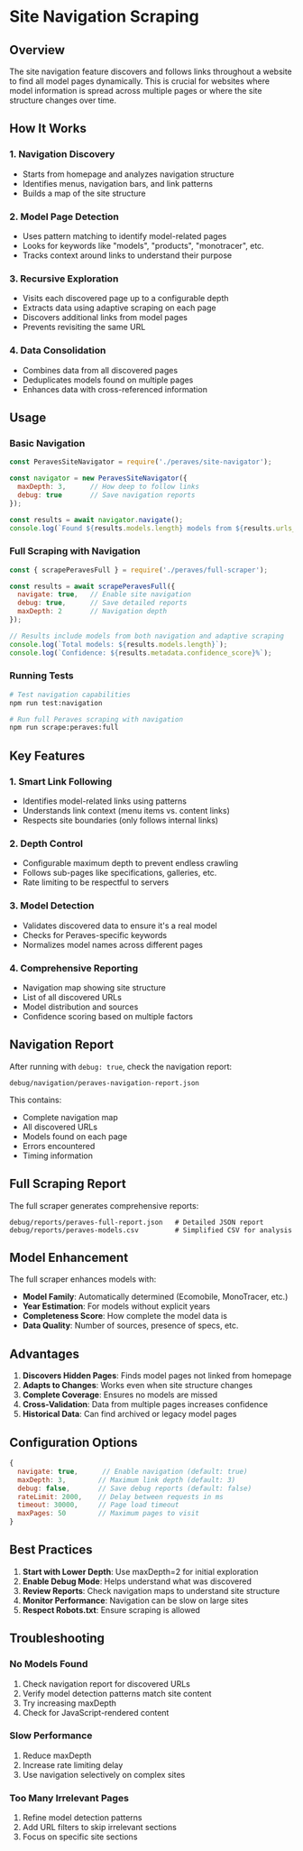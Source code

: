 # Site Navigation Scraping

## Overview

The site navigation feature discovers and follows links throughout a website to find all model pages dynamically. This is crucial for websites where model information is spread across multiple pages or where the site structure changes over time.

## How It Works

### 1. Navigation Discovery
- Starts from homepage and analyzes navigation structure
- Identifies menus, navigation bars, and link patterns
- Builds a map of the site structure

### 2. Model Page Detection
- Uses pattern matching to identify model-related pages
- Looks for keywords like "models", "products", "monotracer", etc.
- Tracks context around links to understand their purpose

### 3. Recursive Exploration
- Visits each discovered page up to a configurable depth
- Extracts data using adaptive scraping on each page
- Discovers additional links from model pages
- Prevents revisiting the same URL

### 4. Data Consolidation
- Combines data from all discovered pages
- Deduplicates models found on multiple pages
- Enhances data with cross-referenced information

## Usage

### Basic Navigation
```javascript
const PeravesSiteNavigator = require('./peraves/site-navigator');

const navigator = new PeravesSiteNavigator({
  maxDepth: 3,      // How deep to follow links
  debug: true       // Save navigation reports
});

const results = await navigator.navigate();
console.log(`Found ${results.models.length} models from ${results.urls_discovered.length} pages`);
```

### Full Scraping with Navigation
```javascript
const { scrapePeravesFull } = require('./peraves/full-scraper');

const results = await scrapePeravesFull({
  navigate: true,   // Enable site navigation
  debug: true,      // Save detailed reports
  maxDepth: 2       // Navigation depth
});

// Results include models from both navigation and adaptive scraping
console.log(`Total models: ${results.models.length}`);
console.log(`Confidence: ${results.metadata.confidence_score}%`);
```

### Running Tests
```bash
# Test navigation capabilities
npm run test:navigation

# Run full Peraves scraping with navigation
npm run scrape:peraves:full
```

## Key Features

### 1. Smart Link Following
- Identifies model-related links using patterns
- Understands link context (menu items vs. content links)
- Respects site boundaries (only follows internal links)

### 2. Depth Control
- Configurable maximum depth to prevent endless crawling
- Follows sub-pages like specifications, galleries, etc.
- Rate limiting to be respectful to servers

### 3. Model Detection
- Validates discovered data to ensure it's a real model
- Checks for Peraves-specific keywords
- Normalizes model names across different pages

### 4. Comprehensive Reporting
- Navigation map showing site structure
- List of all discovered URLs
- Model distribution and sources
- Confidence scoring based on multiple factors

## Navigation Report

After running with `debug: true`, check the navigation report:
```
debug/navigation/peraves-navigation-report.json
```

This contains:
- Complete navigation map
- All discovered URLs
- Models found on each page
- Errors encountered
- Timing information

## Full Scraping Report

The full scraper generates comprehensive reports:
```
debug/reports/peraves-full-report.json   # Detailed JSON report
debug/reports/peraves-models.csv         # Simplified CSV for analysis
```

## Model Enhancement

The full scraper enhances models with:
- **Model Family**: Automatically determined (Ecomobile, MonoTracer, etc.)
- **Year Estimation**: For models without explicit years
- **Completeness Score**: How complete the model data is
- **Data Quality**: Number of sources, presence of specs, etc.

## Advantages

1. **Discovers Hidden Pages**: Finds model pages not linked from homepage
2. **Adapts to Changes**: Works even when site structure changes
3. **Complete Coverage**: Ensures no models are missed
4. **Cross-Validation**: Data from multiple pages increases confidence
5. **Historical Data**: Can find archived or legacy model pages

## Configuration Options

```javascript
{
  navigate: true,      // Enable navigation (default: true)
  maxDepth: 3,        // Maximum link depth (default: 3)
  debug: false,       // Save debug reports (default: false)
  rateLimit: 2000,    // Delay between requests in ms
  timeout: 30000,     // Page load timeout
  maxPages: 50        // Maximum pages to visit
}
```

## Best Practices

1. **Start with Lower Depth**: Use maxDepth=2 for initial exploration
2. **Enable Debug Mode**: Helps understand what was discovered
3. **Review Reports**: Check navigation maps to understand site structure
4. **Monitor Performance**: Navigation can be slow on large sites
5. **Respect Robots.txt**: Ensure scraping is allowed

## Troubleshooting

### No Models Found
1. Check navigation report for discovered URLs
2. Verify model detection patterns match site content
3. Try increasing maxDepth
4. Check for JavaScript-rendered content

### Slow Performance
1. Reduce maxDepth
2. Increase rate limiting delay
3. Use navigation selectively on complex sites

### Too Many Irrelevant Pages
1. Refine model detection patterns
2. Add URL filters to skip irrelevant sections
3. Focus on specific site sections